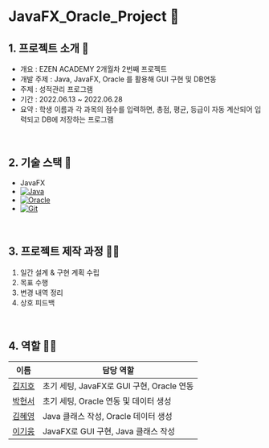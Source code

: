 # JavaFX_Oracle_Project 🐥


## 1. 프로젝트 소개 🚀

- 개요 : EZEN ACADEMY 2개월차 2번째 프로젝트
- 개발 주제 : Java, JavaFX, Oracle 를 활용해 GUI 구현 및 DB연동
- 주제 : 성적관리 프로그램
- 기간 : 2022.06.13 ~ 2022.06.28
- 요약 : 학생 이름과 각 과목의 점수를 입력하면, 총점, 평균, 등급이 자동 계산되어 입력되고 DB에 저장하는 프로그램

<br />

## 2. 기술 스택 📍

- JavaFX
- <a href="" target="_blank"><img alt="Java" src="https://img.shields.io/badge/java-%23ED8B00.svg?&style=flat-square&logo=java&logoColor=white"/></a>
- <a href="" target="_blank"><img alt="Oracle" src ="https://img.shields.io/badge/oracle%20-%23F00000.svg?&style=flat-square&logo=oracle&logoColor=white" /></a>
- <a href="" target="_blank"><img alt="Git" src="https://img.shields.io/badge/git%20-%23F05033.svg?&style=flat-square&logo=git&logoColor=white"/></a> 

<br/>

## 3. 프로젝트 제작 과정 ✍🏻

1. 일간 설계 & 구현 계획 수립
2. 목표 수행
3. 변경 내역 정리
4. 상호 피드백  
<br/>

## 4. 역할 👋🏻

| 이름                                       | 담당 역할                                         |
| ------------------------------------------ | ------------------------------------------------- |
| [김지호](https://github.com/jihokim86)     | 초기 세팅, JavaFX로 GUI 구현, Oracle 연동          |
| [박현서](https://github.com/bhs0906)       | 초기 세팅, Oracle 연동 및 데이터 생성  |
| [김혜영](https://github.com/hyk8386)       | Java 클래스 작성, Oracle 데이터 생성        |
| [이기웅](https://github.com/lkw-7859)      | JavaFX로 GUI 구현, Java 클래스 작성  |
<br/>




<!-- ## 6. 프로젝트 설치 및 실행 ✨

<br/>

1. Git Clone

```plaintext
git clone https://github.com/PreOnBoarding-Team17/Week4_JavaScript.git
```

2. 순서대로 입력해주세요.

```plaintext
npm install
npm run build
npm run dev
```

<br/> -->
